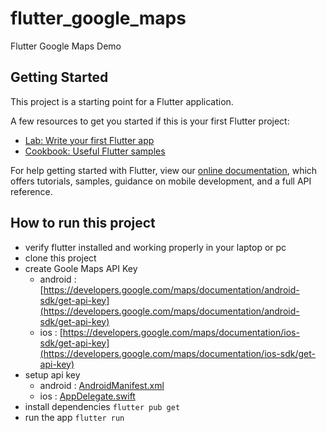 # flutter_google_maps

Flutter Google Maps Demo

## Getting Started

This project is a starting point for a Flutter application.

A few resources to get you started if this is your first Flutter project:

- [Lab: Write your first Flutter app](https://flutter.dev/docs/get-started/codelab)
- [Cookbook: Useful Flutter samples](https://flutter.dev/docs/cookbook)

For help getting started with Flutter, view our
[online documentation](https://flutter.dev/docs), which offers tutorials,
samples, guidance on mobile development, and a full API reference.

## How to run this project

- verify flutter installed and working properly in your laptop or pc
- clone this project
- create Goole Maps API Key 
    - android : [https://developers.google.com/maps/documentation/android-sdk/get-api-key](https://developers.google.com/maps/documentation/android-sdk/get-api-key)
    - ios : [https://developers.google.com/maps/documentation/ios-sdk/get-api-key](https://developers.google.com/maps/documentation/ios-sdk/get-api-key)
- setup api key
    - android : [AndroidManifest.xml](./android/app/src/main/AndroidManifest.xml)
    - ios : [AppDelegate.swift](./ios/Runner/AppDelegate.swift)
- install dependencies `flutter pub get`
- run the app `flutter run`
